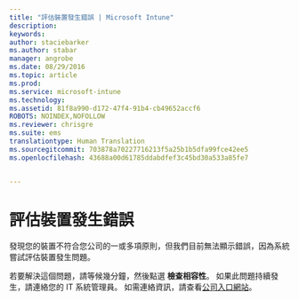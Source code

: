 ```yaml
---
title: "評估裝置發生錯誤 | Microsoft Intune"
description: 
keywords: 
author: staciebarker
ms.author: stabar
manager: angrobe
ms.date: 08/29/2016
ms.topic: article
ms.prod: 
ms.service: microsoft-intune
ms.technology: 
ms.assetid: 81f8a990-d172-47f4-91b4-cb49652accf6
ROBOTS: NOINDEX,NOFOLLOW
ms.reviewer: chrisgre
ms.suite: ems
translationtype: Human Translation
ms.sourcegitcommit: 703878a70227716213f5a25b1b5dfa99fce42ee5
ms.openlocfilehash: 43688a00d61785ddabdfef3c45bd30a533a85fe7


---
```



# 評估裝置發生錯誤
發現您的裝置不符合您公司的一或多項原則，但我們目前無法顯示錯誤，因為系統嘗試評估裝置發生問題。  

若要解決這個問題，請等候幾分鐘，然後點選 **檢查相容性**。 如果此問題持續發生，請連絡您的 IT 系統管理員。 如需連絡資訊，請查看[公司入口網站](http://portal.manage.microsoft.com)。



<!--HONumber=Oct16_HO2-->


